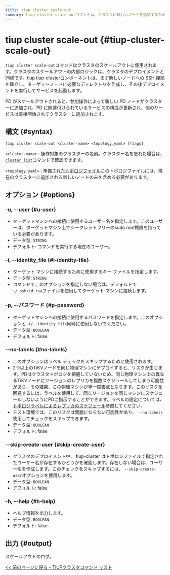 ```yaml
---
title: tiup cluster scale-out
summary: tiup cluster scale-outコマンドは、クラスタに新しいノードを追加するために使用されます。このコマンドは、新しいノードへのSSH接続を確立し、必要なディレクトリを作成し、設定を更新します。オプションには、ユーザー名（-u）、IDファイル（-i）、パスワード（-p）、ラベルチェックをスキップする--no-labels 、ユーザーチェックをスキップする --skip-create-user 、ヘルプ（-h）があります。出力はスケールアウトのログです。
---
```


# tiup cluster scale-out {#tiup-cluster-scale-out}

`tiup cluster scale-out`コマンドはクラスタのスケールアウトに使用されます。クラスタのスケールアウトの内部ロジックは、クラスタのデプロイメントと同様です。tiup tiup-clusterコンポーネントは、まず新しいノードへの SSH 接続を確立し、ターゲットノードに必要なディレクトリを作成し、その後デプロイメントを実行してサービスを起動します。

PD がスケールアウトされると、参加操作によって新しい PD ノードがクラスターに追加され、PD に関連付けられているサービスの構成が更新され、他のサービスは直接開始されてクラスターに追加されます。

## 構文 {#syntax}

```shell
tiup cluster scale-out <cluster-name> <topology.yaml> [flags]
```

`<cluster-name>` : 操作対象のクラスターの名前。クラスター名を忘れた場合は、 [`cluster list`](/tiup/tiup-component-dm-list.md)コマンドで確認できます。

`<topology.yaml>` : 準備された[トポロジファイル](/tiup/tiup-dm-topology-reference.md)このトポロジファイルには、現在のクラスターに追加される新しいノードのみを含める必要があります。

## オプション {#options}

### -u, --user {#u-user}

-   ターゲットマシンへの接続に使用するユーザー名を指定します。このユーザーは、ターゲットマシン上でシークレットフリーのsudo root権限を持っている必要があります。
-   データ型: `STRING`
-   デフォルト: コマンドを実行する現在のユーザー。

### -i, --identity_file {#i-identity-file}

-   ターゲット マシンに接続するために使用するキー ファイルを指定します。
-   データ型: `STRING`
-   コマンドでこのオプションを指定しない場合は、デフォルトで`~/.ssh/id_rsa`ファイルを使用してターゲット マシンに接続します。

### -p, --パスワード {#p-password}

-   ターゲットマシンへの接続に使用するパスワードを指定します。このオプションと`-i/--identity_file`同時に使用しないでください。
-   データ型: `BOOLEAN`
-   デフォルト: false

### --no-labels {#no-labels}

-   このオプションはラベル チェックをスキップするために使用されます。
-   2つ以上のTiKVノードを同じ物理マシンにデプロイすると、リスクが生じます。PDはクラスタトポロジを把握していないため、同じ物理マシン上の異なるTiKVノードにリージョンのレプリカを複数スケジュールしてしまう可能性があり、その結果、この物理マシンが単一障害点となります。このリスクを回避するには、ラベルを使用して、同じリージョンを同じマシンにスケジュールしないようにPDに指示することができます。ラベルの設定については、 [トポロジラベルによるレプリカのスケジュール](/schedule-replicas-by-topology-labels.md)参照してください。
-   テスト環境では、このリスクは問題にならない可能性があり、 `--no-labels`使用してチェックをスキップできます。
-   データ型: `BOOLEAN`
-   デフォルト: false

### --skip-create-user {#skip-create-user}

-   クラスタのデプロイメント中、 tiup-cluster はトポロジファイルで指定されたユーザー名が存在するかどうかを確認します。存在しない場合は、ユーザー名を作成します。このチェックをスキップするには、 `--skip-create-user`オプションを使用します。
-   データ型: `BOOLEAN`
-   デフォルト: false

### -h, --help {#h-help}

-   ヘルプ情報を出力します。
-   データ型: `BOOLEAN`
-   デフォルト: false

## 出力 {#output}

スケールアウトのログ。

[&lt;&lt; 前のページに戻る - TiUPクラスタコマンド リスト](/tiup/tiup-component-cluster.md#command-list)
